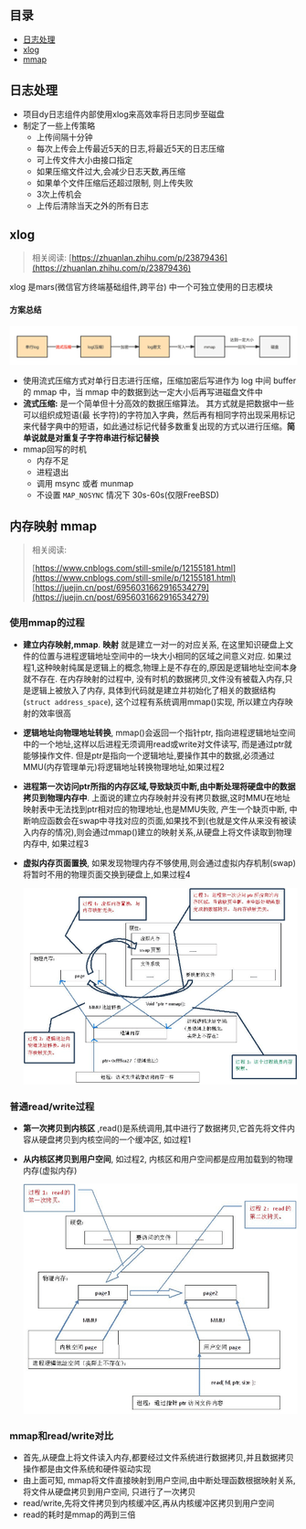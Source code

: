 ## 目录

* <a href="#日志处理">日志处理</a>
* <a href="#xlog"> xlog </a>
* <a href="#mmap"> mmap </a>




<a id="日志处理"></a>

## 日志处理

* 项目dy日志组件内部使用xlog来高效率将日志同步至磁盘
* 制定了一些上传策略
	* 上传间隔十分钟
	* 每次上传会上传最近5天的日志,将最近5天的日志压缩
	* 可上传文件大小由接口指定
	* 如果压缩文件过大,会减少日志天数,再压缩
	* 如果单个文件压缩后还超过限制, 则上传失败
	* 3次上传机会
	* 上传后清除当天之外的所有日志


<a id="xlog"></a>

## xlog

> 相关阅读: [https://zhuanlan.zhihu.com/p/23879436](https://zhuanlan.zhihu.com/p/23879436)

xlog 是mars(微信官方终端基础组件,跨平台) 中一个可独立使用的日志模块

#### 方案总结

   ![](pic/xlog-1.png)

* 使用流式压缩方式对单行日志进行压缩，压缩加密后写进作为 log 中间 buffer的 mmap 中，当 mmap 中的数据到达一定大小后再写进磁盘文件中
* **流式压缩:** 是一个简单但十分高效的数据压缩算法。 其方式就是把数据中一些可以组织成短语(最 长字符)的字符加入字典，然后再有相同字符出现采用标记来代替字典中的短语，如此通过标记代替多数重复出现的方式以进行压缩。**简单说就是对重复子字符串进行标记替换**
* mmap回写的时机
	* 内存不足
	* 进程退出
	* 调用 msync 或者 munmap
	* 不设置 `MAP_NOSYNC` 情况下 30s-60s(仅限FreeBSD)


<a id="mmap"></a>

## 内存映射 mmap

> 相关阅读: 
> 
> [https://www.cnblogs.com/still-smile/p/12155181.html](https://www.cnblogs.com/still-smile/p/12155181.html)
> [https://juejin.cn/post/6956031662916534279](https://juejin.cn/post/6956031662916534279)

### 使用mmap的过程

* **建立内存映射,mmap**.  **映射** 就是建立一对一的对应关系,  在这里知识硬盘上文件的位置与进程逻辑地址空间中的一块大小相同的区域之间意义对应. 如果过程1,这种映射纯属是逻辑上的概念,物理上是不存在的,原因是逻辑地址空间本身就不存在.  在内存映射的过程中, 没有时机的数据拷贝,文件没有被载入内存,只是逻辑上被放入了内存, 具体到代码就是建立并初始化了相关的数据结构(`struct address_space`), 这个过程有系统调用mmap()实现, 所以建立内存映射的效率很高
* **逻辑地址向物理地址转换**, mmap()会返回一个指针ptr, 指向进程逻辑地址空间中的一个地址,这样以后进程无须调用read或write对文件读写, 而是通过ptr就能够操作文件. 但是ptr是指向一个逻辑地址,要操作其中的数据,必须通过MMU(内存管理单元)将逻辑地址转换物理地址,如果过程2
* **进程第一次访问ptr所指的内存区域,导致缺页中断,由中断处理将硬盘中的数据拷贝到物理内存中**. 上面说的建立内存映射并没有拷贝数据,这时MMU在地址映射表中无法找到ptr相对应的物理地址,也是MMU失败, 产生一个缺页中断, 中断响应函数会在swap中寻找对应的页面,如果找不到(也就是文件从来没有被读入内存的情况),则会通过mmap()建立的映射关系,从硬盘上将文件读取到物理内存中, 如果过程3
* **虚拟内存页面置换**, 如果发现物理内存不够使用,则会通过虚拟内存机制(swap)将暂时不用的物理页面交换到硬盘上,如果过程4

	![](pic/mmap-1.png)
	

### 普通read/write过程

* **第一次拷贝到内核区** ,read()是系统调用,其中进行了数据拷贝,它首先将文件内容从硬盘拷贝到内核空间的一个缓冲区, 如过程1
* **从内核区拷贝到用户空间**, 如过程2, 内核区和用户空间都是应用加载到的物理内存(虚拟内存)

	![](pic/mmap-2.png)

### mmap和read/write对比

* 首先,从硬盘上将文件读入内存,都要经过文件系统进行数据拷贝,并且数据拷贝操作都是由文件系统和硬件驱动实现
* 由上面可知, mmap将文件直接映射到用户空间,由中断处理函数根据映射关系,将文件从硬盘拷贝到用户空间, 只进行了一次拷贝
* read/write,先将文件拷贝到内核缓冲区,再从内核缓冲区拷贝到用户空间
* read的耗时是mmap的两到三倍


